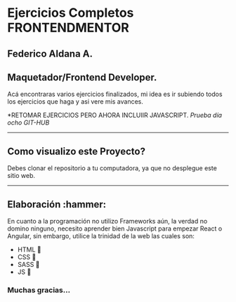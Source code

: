 <h1>Ejercicios Completos FRONTENDMENTOR</h1>

<h2>Federico Aldana A.</h2>
<h2>Maquetador/Frontend Developer.</h2>

Acá encontraras varios ejercicios finalizados, mi idea es ir subiendo todos los ejercicios que haga y asi vere mis avances.

*RETOMAR EJERCICIOS PERO AHORA INCLUIIR JAVASCRIPT.
*Prueba día ocho GIT-HUB*
<hr>

<h2>Como visualizo este Proyecto?</h2>

Debes clonar el repositorio a tu computadora, ya que no desplegue este sitio web.

<hr>

<h2>Elaboración :hammer:</h2>

En cuanto a la programación no utilizo Frameworks aún, la verdad no domino ninguno, necesito aprender bien Javascript para empezar React o Angular, sin embargo, utilice la trinidad de la web las cuales son:

- HTML :sparkler:
- CSS :balloon:
- SASS :balloon:
- JS :crystal_ball:

<h3>Muchas gracias...</h3>
